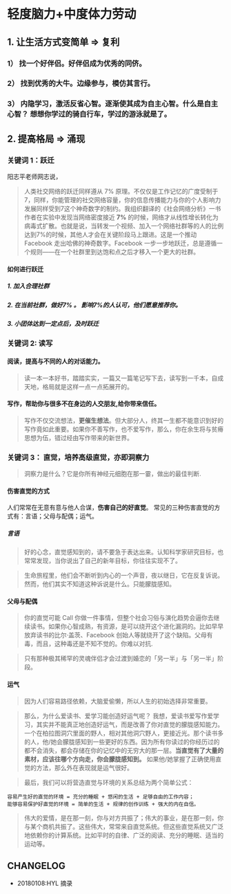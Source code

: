 
# 轻度脑力+中度体力劳动

## 1. 让生活方式变简单 => 复利

### 1） 找一个好伴侣。好伴侣成为优秀的同侪。

### 2） 找到优秀的大牛。边缘参与，模仿其言行。

### 3） 内隐学习，激活反省心智。逐渐使其成为自主心智。什么是自主心智？ 想想你学过的骑自行车，学过的游泳就是了。


## 2. 提高格局 => 涌现

### 关键词 1：跃迁

阳志平老师网志说，

> 人类社交网络的跃迁同样遵从 7% 原理。不仅仅是工作记忆的广度受制于7，同样，你能管理的社交网络容量，你的信息传播能力与你的个人影响力发展同样受到7这个神奇数字的制约。我组织翻译的《社会网络分析》一书作者在实验中发现当网络密度接近 **7%** 的时候，网络才从线性增长转化为病毒式扩散。也就是说，当转发一个视频、加入一个网络社群等的人的比例达到7%的时候，其他人才会在关键阶段马上跟进。这是一个推动 Facebook 走出哈佛的神奇数字。Facebook 一步一步地跃迁，总是遵循一个规则——在一个社群里到达饱和点之后才移入一个更大的社群。

#### 如何进行跃迁

##### 1. 加入合理社群

##### 2. 在当前社群，做好7% 。 影响7%的人认可，他们愿意推荐你。

##### 3. 小团体达到一定点后，及时跃迁

### 关键词 2: 读写

#### 阅读，提高与不同的人的对话能力。

> 读一本一本好书，踏踏实实，一篇又一篇笔记写下去，读写到一千本，自成天地，格局就是这样一点一点拓展开的。

#### 写作，帮助你与很多不在身边的人交朋友,给你带来信任。

> 写作不仅交流想法，**更催生想法**。但大部分人，终其一生都不能意识到好的写作竟如此重要。如果你不善写作，也不爱写作，那么，你在余生将与贫瘠思想为伍，错过经由写作带来的新世界。

### 关键词 3： 直觉，培养高级直觉，亦即洞察力

> 洞察力是什么？它是你所有神经元细胞在那一霎，做出的最佳判断.

#### 伤害直觉的方式

人们常常在无意有意与他人合谋，**伤害自己的好直觉**。 常见的三种伤害直觉的方式有：言语；父母与配偶；运气。

##### 言语

> 好的心念，直觉感知到的，请不要急于表达出来。认知科学家研究目标，也常常发现，当你说出了自己的新年目标，你往往实现不了。

> 生命旅程里，他们会不断听到内心的一个声音，夜以继日，它在反复诉说。然而，他们其实不知道这种诉说是什么。只能朦胧感知。

#### 父母与配偶

> 你的直觉可能 Call 你做一件事情，但整个社会习俗与演化趋势会逼你去继续读书。如果你心智成熟，有资源，是可以绕开这个进化漏洞的。比如早早放弃读书的比尔·盖茨、Facebook 创始人等就绕开了这个缺陷。父母有毒，而且，这种毒还是不知不觉的。你难以对抗.

> 只有那种极其稀罕的灵魂伴侣才会过渡到婚恋的「另一半」与「另一半」阶段。

#### 运气

> 因为人们容易路径依赖，大脑爱偷懒，所以人生的初始选择非常重要。

> 那么，为什么爱读书、爱学习能创造好运气呢？ 我想，爱读书爱写作爱学习，其实并不能真正地创造好运气，而是改善了你对直觉的朦胧感知能力。一个在柏拉图洞穴里面的野人，相对其他洞穴野人，更接近光。那个读书多的人，他/她会朦胧感知到一些更好的东西。因为所有你读过的你经历过的都不会消失，都会存储在你的记忆中的无穷大的那一层。**当直觉有了大量的素材，应该往哪个方向走，你会朦胧感知到。** 如果他/她掌握了正确使用直觉的方法，那么外在表现就是运气很好。


> 最后，我们可以将营造直觉与环境的关系总结为两个简单公式：

    容易产生好的直觉的环境 = 充分的睡眠 + 悠闲的生活 + 足够自由的工作内容；
    能够容易保护好直觉的环境 = 简单的生活 + 规律的创作训练 + 强大的内在自信。

> 伟大的爱情，是在那一刻，你与对方共振了；伟大的事业，是在那一刻，你与某个商机共振了。这些伟大，常常来自直觉系统。但这些直觉系统又广泛地依赖你的计算系统。比如平时的自律、广泛的阅读、充分的睡眠、适当的运动等。



## CHANGELOG 

- 20180108:HYL 摘录





